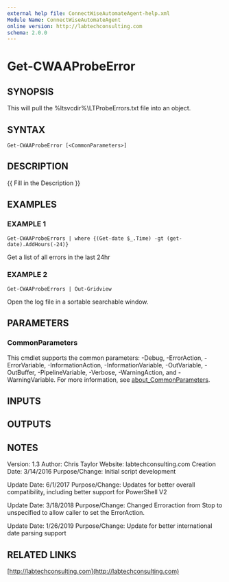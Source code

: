 ```yaml
---
external help file: ConnectWiseAutomateAgent-help.xml
Module Name: ConnectWiseAutomateAgent
online version: http://labtechconsulting.com
schema: 2.0.0
---
```


# Get-CWAAProbeError

## SYNOPSIS
This will pull the %ltsvcdir%\LTProbeErrors.txt file into an object.

## SYNTAX

```
Get-CWAAProbeError [<CommonParameters>]
```

## DESCRIPTION
{{ Fill in the Description }}

## EXAMPLES

### EXAMPLE 1
```
Get-CWAAProbeErrors | where {(Get-date $_.Time) -gt (get-date).AddHours(-24)}
```

Get a list of all errors in the last 24hr

### EXAMPLE 2
```
Get-CWAAProbeErrors | Out-Gridview
```

Open the log file in a sortable searchable window.

## PARAMETERS

### CommonParameters
This cmdlet supports the common parameters: -Debug, -ErrorAction, -ErrorVariable, -InformationAction, -InformationVariable, -OutVariable, -OutBuffer, -PipelineVariable, -Verbose, -WarningAction, and -WarningVariable. For more information, see [about_CommonParameters](http://go.microsoft.com/fwlink/?LinkID=113216).

## INPUTS

## OUTPUTS

## NOTES
Version:        1.3
Author:         Chris Taylor
Website:        labtechconsulting.com
Creation Date:  3/14/2016
Purpose/Change: Initial script development

Update Date: 6/1/2017
Purpose/Change: Updates for better overall compatibility, including better support for PowerShell V2

Update Date: 3/18/2018
Purpose/Change: Changed Erroraction from Stop to unspecified to allow caller to set the ErrorAction.

Update Date: 1/26/2019
Purpose/Change: Update for better international date parsing support

## RELATED LINKS

[http://labtechconsulting.com](http://labtechconsulting.com)

